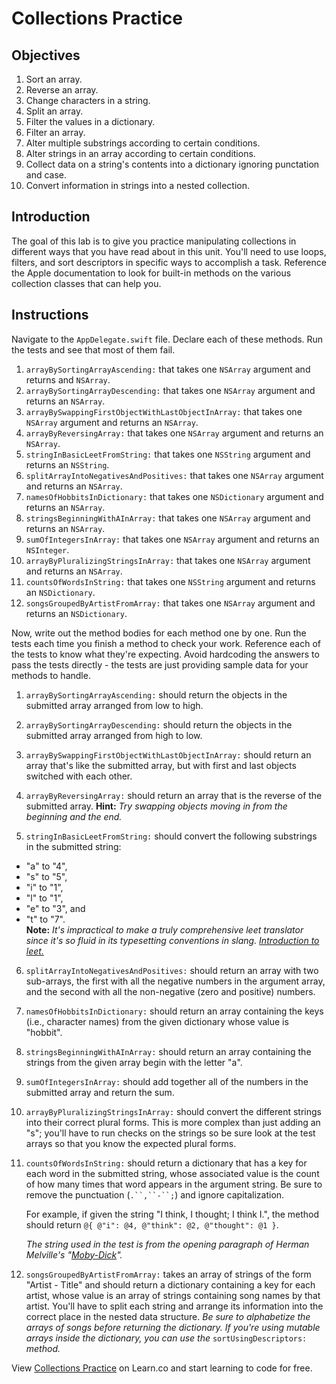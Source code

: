 # Collections Practice

## Objectives

1. Sort an array.
2. Reverse an array.
3. Change characters in a string.
4. Split an array.
5. Filter the values in a dictionary.
6. Filter an array.
7. Alter multiple substrings according to certain conditions.
8. Alter strings in an array according to certain conditions.
9. Collect data on a string's contents into a dictionary ignoring punctation and case.
10. Convert information in strings into a nested collection.

## Introduction

The goal of this lab is to give you practice manipulating collections in different ways that you have read about in this unit. You'll need to use loops, filters, and sort descriptors in specific ways to accomplish a task. Reference the Apple documentation to look for built-in methods on the various collection classes that can help you.

## Instructions

Navigate to the `AppDelegate.swift` file. Declare each of these methods. Run the tests and see that most of them fail.

1. `arrayBySortingArrayAscending:` that takes one `NSArray` argument and returns and `NSArray`.
2. `arrayBySortingArrayDescending:` that takes one `NSArray` argument and returns an `NSArray`.
3. `arrayBySwappingFirstObjectWithLastObjectInArray:` that takes one `NSArray` argument and returns an `NSArray`.
4. `arrayByReversingArray:` that takes one `NSArray` argument and returns an `NSArray`.
5. `stringInBasicLeetFromString:` that takes one `NSString` argument and returns an `NSString`.
6. `splitArrayIntoNegativesAndPositives:` that takes one `NSArray` argument and returns an `NSArray`.
7. `namesOfHobbitsInDictionary:` that takes one `NSDictionary` argument and returns an `NSArray`.
8. `stringsBeginningWithAInArray:` that takes one `NSArray` argument and returns an `NSArray`.
9. `sumOfIntegersInArray:` that takes one `NSArray` argument and returns an `NSInteger`.
10. `arrayByPluralizingStringsInArray:` that takes one `NSArray` argument and returns an `NSArray`.
11. `countsOfWordsInString:` that takes one `NSString` argument and returns an `NSDictionary`.
12. `songsGroupedByArtistFromArray:` that takes one `NSArray` argument and returns an `NSDictionary`.

Now, write out the method bodies for each method one by one. Run the tests each time you finish a method to check your work. Reference each of the tests to know what they're expecting. Avoid hardcoding the answers to pass the tests directly - the tests are just providing sample data for your methods to handle.

1. `arrayBySortingArrayAscending:` should return the objects in the submitted array arranged from low to high.

2. `arrayBySortingArrayDescending:` should return the objects in the submitted array arranged from high to low.

3. `arrayBySwappingFirstObjectWithLastObjectInArray:` should return an array that's like the submitted array, but with first and last objects switched with each other.

4. `arrayByReversingArray:` should return an array that is the reverse of the submitted array. **Hint:** *Try swapping objects moving in from the beginning and the end.*

5. `stringInBasicLeetFromString:` should convert the following substrings in the submitted string: 
  * "a" to "4", 
  * "s" to "5", 
  * "i" to "1", 
  * "l" to "1", 
  * "e" to "3", and 
  * "t" to "7".  
  **Note:** *It's impractical to make a truly comprehensive leet translator since it's so fluid in its typesetting conventions in slang.* [*Introduction to leet.*][how_to_read_leet]

6. `splitArrayIntoNegativesAndPositives:` should return an array with two sub-arrays, the first with all the negative numbers in the argument array, and the second with all the non-negative (zero and positive) numbers.

7. `namesOfHobbitsInDictionary:` should return an array containing the keys (i.e., character names) from the given dictionary whose value is "hobbit".

8. `stringsBeginningWithAInArray:` should return an array containing the strings from the given array begin with the letter "a".

9. `sumOfIntegersInArray:` should add together all of the numbers in the submitted array and return the sum.

10. `arrayByPluralizingStringsInArray:` should convert the different strings into their correct plural forms. This is more complex than just adding an "s"; you'll have to run checks on the strings so be sure look at the test arrays so that you know the expected plural forms.

11. `countsOfWordsInString:` should return a dictionary that has a key for each word in the submitted string, whose associated value is the count of how many times that word appears in the argument string. Be sure to remove the punctuation (`.``,``-``;`) and ignore capitalization.

    For example, if given the string "I think, I thought; I think I.", the method should return 
    `@{ @"i": @4, @"think": @2, @"thought": @1 }`.
    
    *The string used in the test is from the opening paragraph of Herman Melville's "[Moby-Dick][moby_dick]".*

12. `songsGroupedByArtistFromArray:` takes an array of strings of the form "Artist - Title" and should return a dictionary containing a key for each artist, whose value is an array of strings containing song names by that artist. You'll have to split each string and arrange its information into the correct place in the nested data structure. *Be sure to alphabetize the arrays of songs before returning the dictionary. If you're using mutable arrays inside the dictionary, you can use the* `sortUsingDescriptors:` *method.*


[how_to_read_leet]: http://www.wikihow.com/Read-and-Write-in-1337
[moby_dick]: http://www.online-literature.com/melville/mobydick/2/

<p data-visibility='hidden'>View <a href='https://learn.co/lessons/ios-collections' title='Collections Practice'>Collections Practice</a> on Learn.co and start learning to code for free.</p>